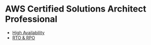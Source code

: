 # AWS Certified Solutions Architect Professional

- [High Availability](./001.md)
- [RTO & RPO](./002.md)